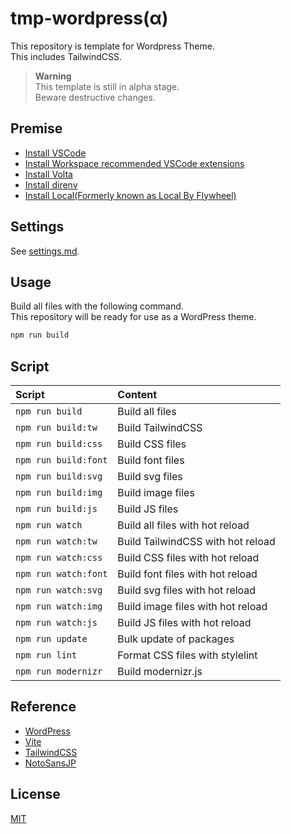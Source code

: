 # tmp-wordpress(α)

This repository is template for Wordpress Theme.  
This includes TailwindCSS.  

> **Warning**  
> This template is still in alpha stage.  
> Beware destructive changes.  

## Premise

- [Install VSCode](https://azure.microsoft.com/ja-jp/products/visual-studio-code/)
- [Install Workspace recommended VSCode extensions](https://code.visualstudio.com/docs/editor/extension-marketplace#_workspace-recommended-extensions)
- [Install Volta](https://docs.volta.sh/guide/getting-started)
- [Install direnv](https://github.com/direnv/direnv)
- [Install Local(Formerly known as Local By Flywheel)](https://localwp.com/)

## Settings

See [settings.md](./docs/settings.md).

## Usage

Build all files with the following command.  
This repository will be ready for use as a WordPress theme.  

```zsh
npm run build
```

## Script

| Script | Content |
|:-------|:--------|
| `npm run build` | Build all files |
| `npm run build:tw`| Build TailwindCSS |
| `npm run build:css` | Build CSS files |
| `npm run build:font`| Build font files |
| `npm run build:svg`| Build svg files |
| `npm run build:img` | Build image files |
| `npm run build:js`| Build JS files |
| `npm run watch` | Build all files with hot reload |
| `npm run watch:tw` | Build TailwindCSS with hot reload |
| `npm run watch:css` | Build CSS files with hot reload |
| `npm run watch:font` | Build font files with hot reload |
| `npm run watch:svg` | Build svg files with hot reload |
| `npm run watch:img`| Build image files with hot reload |
| `npm run watch:js`| Build JS files with hot reload |
| `npm run update`| Bulk update of packages |
| `npm run lint` | Format CSS files with stylelint |
| `npm run modernizr`| Build modernizr.js |

## Reference

- [WordPress](https://developer.wordpress.org/)
- [Vite](https://ja.vitejs.dev/)
- [TailwindCSS](https://tailwindui.com/)
- [NotoSansJP](https://fonts.google.com/noto/specimen/Noto+Sans+JP)

## License

[MIT](https://opensource.org/licenses/MIT)
